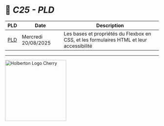 # 🍤 ***C25 - PLD***

| PLD | Date | Description |
|------|------|-------|
| [PLD](PLD_20-08-25.md) | Mercredi 20/08/2025 | Les bases et propriétés du Flexbox en CSS, et les formulaires HTML et leur accessibilité |

---

<img src="https://cdn.prod.website-files.com/64107f65f30b69371e3d6bfa/65c6179aa44b63fa4f31e7ad_Holberton-Logo-Cherry.svg" width="200px" alt="Holberton Logo Cherry">
